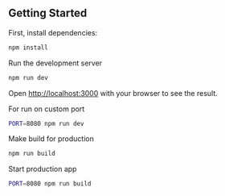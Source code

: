 ## Getting Started

First, install dependencies:
```bash
npm install
```

Run the development server
```bash
npm run dev
```

Open [http://localhost:3000](http://localhost:3000) with your browser to see the result.

For run on custom port

```bash
PORT=8080 npm run dev
```

Make build for production
```bash
npm run build
```
Start production app
```bash
PORT=8080 npm run build
```

